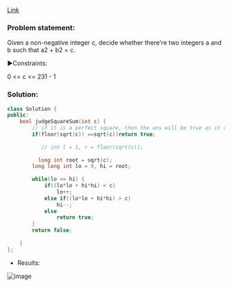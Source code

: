 [Link](https://leetcode.com/problems/sum-of-square-numbers/)


### Problem statement:  
Given a non-negative integer c, decide whether there're two integers a and b such that a2 + b2 = c.

 
 ▶️Constraints:   

0 <= c <= 231 - 1

### Solution:  

```cpp
class Solution {
public:
    bool judgeSquareSum(int c) {
        // if it is a perfect square, then the ans will be true as it can be written as sum of 0 and itself.
        if(floor(sqrt(c)) ==sqrt(c))return true;
        
           // int l = 1, r = floor(sqrt(c));
        
          long int root = sqrt(c); 
        long long int lo = 0, hi = root;
        
        while(lo <= hi) {
            if((lo*lo + hi*hi) < c)
                lo++;
            else if((lo*lo + hi*hi) > c)
                hi--;
            else
                return true;
        }   
        return false;
        
    }
};
```
- Results:  

![image](https://user-images.githubusercontent.com/64036955/173293075-bdb07013-b19d-4b96-8b0b-ddf80a884909.png)    



